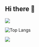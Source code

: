 ## Hi there 👋

<!--
**anbydemara/anbydemara** is a ✨ _special_ ✨ repository because its `README.md` (this file) appears on your GitHub profile.

Here are some ideas to get you started:

- 🔭 I’m currently working on ...
- 🌱 I’m currently learning ...
- 👯 I’m looking to collaborate on ...
- 🤔 I’m looking for help with ...
- 💬 Ask me about ...
- 📫 How to reach me: ...
- 😄 Pronouns: ...
- ⚡ Fun fact: ...
-->
![](https://github-readme-stats.vercel.app/api?username=anbydemara&show_icons=true&theme=transparent)

![Top Langs](https://github-readme-stats.vercel.app/api/top-langs/?username=anbydemara&layout=compact&theme=tokyonight)

![](https://github-readme-activity-graph.cyclic.app/graph?username=anbydemara&theme=dracula)
